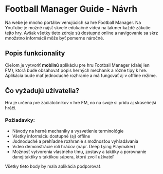 # Football Manager Guide - Návrh

Na webe je mnoho portálov venujúcich sa hre Football Manager. Na YouTube je možné nájsť skvelé edukačné videá na takmer každé zákutie tejto hry. Avšak všetky tieto zdroje sú dostupné online a navigovanie sa skrz množstno informácií môže byť pomerne náročné.

## Popis funkcionality

Cieľom je vytvoriť **mobilnú** aplikáciu pre hru Football Manager (ďalej len FM), ktorá bude obsahovať popis herných mechaník a rôzne tipy k hre. Aplikácia bude mať jednoduché rozhranie a má fungovať aj v offline režime.

## Čo vyžadujú užívatelia?

Hra je určená pre začiatočníkov v hre FM, no na svoje si prídu aj skúseňejší hráči.

### Požiadavky:

-   Návody na herné mechaniky a vysvetlenie terminológie
-   Všetky informáciu dostupné (aj) offilne
-   Jodnoduché a prehľadné rozhranie s možnosťou vyhľadávania
-   Video demonštrácie rolí hráčov (napr. Deep Lying Playmaker)
-   Možnosť vytvorenia vlastného tímu, zostavy a taktiky a porovnanie danej taktiky s taktikou súpera, ktorú zvolí užívateľ

Všetky tieto body by mala aplikácia podporovať.

